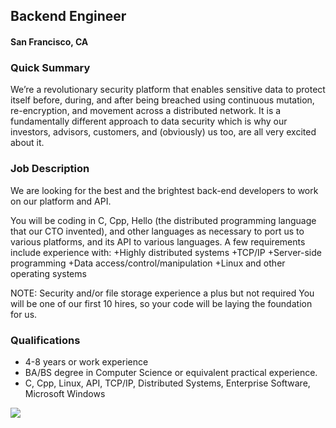 ## Backend Engineer
#### San Francisco, CA

### Quick Summary 
We’re a revolutionary security platform that enables sensitive data to protect itself before, during, and after being breached using continuous mutation, re-encryption, and movement across a distributed network. It is a fundamentally different approach to data security which is why our investors, advisors, customers, and (obviously) us too, are all very excited about it. 

### Job Description
We are looking for the best and the brightest back-end developers to work on our platform and API. 

You will be coding in C, Cpp, Hello (the distributed programming language that our CTO invented), and other languages as necessary to port us to various platforms, and its API to various languages.
A few requirements include experience with:
+Highly distributed systems
+TCP/IP
+Server-side programming
+Data access/control/manipulation
+Linux and other operating systems

NOTE: Security and/or file storage experience a plus but not required
You will be one of our first 10 hires, so your code will be laying the foundation for us.  

### Qualifications
+ 4-8 years or work experience
+ BA/BS degree in Computer Science or equivalent practical experience.
+ C, Cpp, Linux, API, TCP/IP, Distributed Systems, Enterprise Software, Microsoft Windows


[<img src='https://dabuttonfactory.com/button.png?t=Learn+More&f=Calibri-Bold&ts=24&tc=fff&hp=20&vp=8&c=5&bgt=unicolored&bgc=29aafe'>](https://letsrockit.co/jobs/q3j5chrvtw92zq-backend-engineer)
